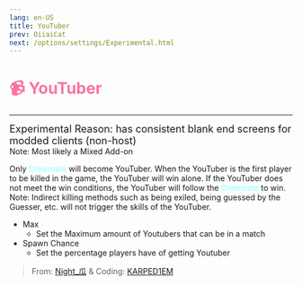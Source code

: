```yaml
---
lang: en-US
title: YouTuber
prev: OiiaiCat
next: /options/settings/Experimental.html
---
```


# <font color=#fb749b>📹 <b>YouTuber</b></font> <Badge text="Addon" type="tip" vertical="middle"/>
---
<font size=4em>Experimental Reason: has consistent blank end screens for modded clients (non-host)</font><br>
Note: Most likely a Mixed Add-on

Only <font color=#8cffff>Crewmate</font> will become YouTuber. When the YouTuber is the first player to be killed in the game, the YouTuber will win alone. If the YouTuber does not meet the win conditions, the YouTuber will follow the <font color=#8cffff>Crewmate</font> to win. Note: Indirect killing methods such as being exiled, being guessed by the Guesser, etc. will not trigger the skills of the YouTuber.
* Max
  * Set the Maximum amount of Youtubers that can be in a match
* Spawn Chance
  * Set the percentage players have of getting Youtuber

> From: [Night_瓜](https://space.bilibili.com/1638639993) & Coding: [KARPED1EM](https://github.com/KARPED1EM)